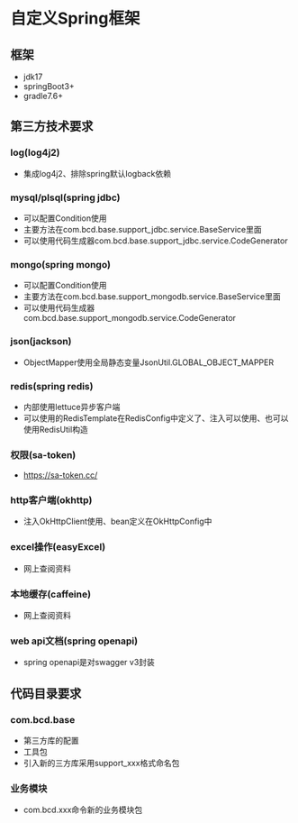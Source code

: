 # 自定义Spring框架
## 框架
- jdk17
- springBoot3+
- gradle7.6+
## 第三方技术要求
### log(log4j2)
- 集成log4j2、排除spring默认logback依赖

### mysql/plsql(spring jdbc)
- 可以配置Condition使用
- 主要方法在com.bcd.base.support_jdbc.service.BaseService里面
- 可以使用代码生成器com.bcd.base.support_jdbc.service.CodeGenerator

### mongo(spring mongo)
- 可以配置Condition使用
- 主要方法在com.bcd.base.support_mongodb.service.BaseService里面
- 可以使用代码生成器com.bcd.base.support_mongodb.service.CodeGenerator

### json(jackson)
- ObjectMapper使用全局静态变量JsonUtil.GLOBAL_OBJECT_MAPPER

### redis(spring redis)
- 内部使用lettuce异步客户端
- 可以使用的RedisTemplate在RedisConfig中定义了、注入可以使用、也可以使用RedisUtil构造

### 权限(sa-token)
- https://sa-token.cc/

### http客户端(okhttp)
- 注入OkHttpClient使用、bean定义在OkHttpConfig中

### excel操作(easyExcel)
- 网上查阅资料

### 本地缓存(caffeine)
- 网上查阅资料

### web api文档(spring openapi)
- spring openapi是对swagger v3封装

## 代码目录要求
### com.bcd.base
- 第三方库的配置
- 工具包
- 引入新的三方库采用support_xxx格式命名包
### 业务模块
- com.bcd.xxx命令新的业务模块包





